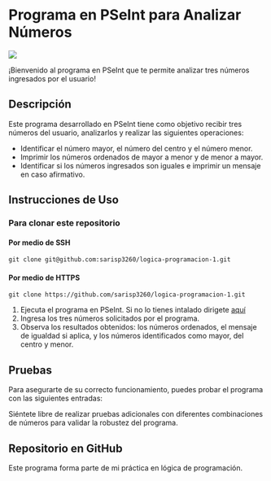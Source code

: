 # Programa en PSeInt para Analizar Números

![](https://static.wixstatic.com/media/e0fdea_cb3fe6236c4649788dc4efd7ea1c7e45~mv2.png/v1/fill/w_179,h_169,al_c,lg_1,q_85,enc_auto/pseint%20logo.png)

¡Bienvenido al programa en PSeInt que te permite analizar tres números ingresados por el usuario!

## Descripción
Este programa desarrollado en PSeInt tiene como objetivo recibir tres números del usuario, analizarlos y realizar las siguientes operaciones:

- Identificar el número mayor, el número del centro y el número menor.
- Imprimir los números ordenados de mayor a menor y de menor a mayor.
- Identificar si los números ingresados son iguales e imprimir un mensaje en caso afirmativo.
  
## Instrucciones de Uso

### Para clonar este repositorio

#### Por medio de SSH
```git
git clone git@github.com:sarisp3260/logica-programacion-1.git
```
#### Por medio de HTTPS
```git
git clone https://github.com/sarisp3260/logica-programacion-1.git
```
1. Ejecuta el programa en PSeInt. Si no lo tienes intalado dirigete [aquí](https://pseint.sourceforge.net/?page=descargas.php)
2. Ingresa los tres números solicitados por el programa.
3. Observa los resultados obtenidos: los números ordenados, el mensaje de igualdad si aplica, y los números identificados como mayor, del centro y menor.

## Pruebas
Para asegurarte de su correcto funcionamiento, puedes probar el programa con las siguientes entradas:

Siéntete libre de realizar pruebas adicionales con diferentes combinaciones de números para validar la robustez del programa.

## Repositorio en GitHub
Este programa forma parte de mi práctica en lógica de programación.

